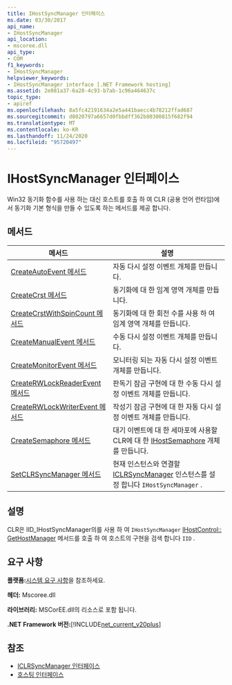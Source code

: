 ```yaml
---
title: IHostSyncManager 인터페이스
ms.date: 03/30/2017
api_name:
- IHostSyncManager
api_location:
- mscoree.dll
api_type:
- COM
f1_keywords:
- IHostSyncManager
helpviewer_keywords:
- IHostSyncManager interface [.NET Framework hosting]
ms.assetid: 2e081a37-6a28-4c93-b7ab-1c96a464637c
topic_type:
- apiref
ms.openlocfilehash: 8a5fc42191634a2e5a441baecc4b78212ffad687
ms.sourcegitcommit: d8020797a6657d0fbbdff362b80300815f682f94
ms.translationtype: MT
ms.contentlocale: ko-KR
ms.lasthandoff: 11/24/2020
ms.locfileid: "95720497"
---
```

# <a name="ihostsyncmanager-interface"></a>IHostSyncManager 인터페이스

Win32 동기화 함수를 사용 하는 대신 호스트를 호출 하 여 CLR (공용 언어 런타임)에서 동기화 기본 형식을 만들 수 있도록 하는 메서드를 제공 합니다.  
  
## <a name="methods"></a>메서드  
  
|메서드|설명|  
|------------|-----------------|  
|[CreateAutoEvent 메서드](ihostsyncmanager-createautoevent-method.md)|자동 다시 설정 이벤트 개체를 만듭니다.|  
|[CreateCrst 메서드](ihostsyncmanager-createcrst-method.md)|동기화에 대 한 임계 영역 개체를 만듭니다.|  
|[CreateCrstWithSpinCount 메서드](ihostsyncmanager-createcrstwithspincount-method.md)|동기화에 대 한 회전 수를 사용 하 여 임계 영역 개체를 만듭니다.|  
|[CreateManualEvent 메서드](ihostsyncmanager-createmanualevent-method.md)|수동 다시 설정 이벤트 개체를 만듭니다.|  
|[CreateMonitorEvent 메서드](ihostsyncmanager-createmonitorevent-method.md)|모니터링 되는 자동 다시 설정 이벤트 개체를 만듭니다.|  
|[CreateRWLockReaderEvent 메서드](ihostsyncmanager-createrwlockreaderevent-method.md)|판독기 잠금 구현에 대 한 수동 다시 설정 이벤트 개체를 만듭니다.|  
|[CreateRWLockWriterEvent 메서드](ihostsyncmanager-createrwlockwriterevent-method.md)|작성기 잠금 구현에 대 한 자동 다시 설정 이벤트 개체를 만듭니다.|  
|[CreateSemaphore 메서드](ihostsyncmanager-createsemaphore-method.md)|대기 이벤트에 대 한 세마포에 사용할 CLR에 대 한 [IHostSemaphore](ihostsemaphore-interface.md) 개체를 만듭니다.|  
|[SetCLRSyncManager 메서드](ihostsyncmanager-setclrsyncmanager-method.md)|현재 인스턴스와 연결할 [ICLRSyncManager](iclrsyncmanager-interface.md) 인스턴스를 설정 합니다 `IHostSyncManager` .|  
  
## <a name="remarks"></a>설명  

 CLR은 IID_IHostSyncManager의를 사용 하 여 `IHostSyncManager` [IHostControl:: GetHostManager](ihostcontrol-gethostmanager-method.md) 메서드를 호출 하 여 호스트의 구현을 검색 합니다 `IID` .  
  
## <a name="requirements"></a>요구 사항  

 **플랫폼:**[시스템 요구 사항](../../get-started/system-requirements.md)을 참조하세요.  
  
 **헤더:** Mscoree.dll  
  
 **라이브러리:** MSCorEE.dll의 리소스로 포함 됩니다.  
  
 **.NET Framework 버전:**[!INCLUDE[net_current_v20plus](../../../../includes/net-current-v20plus-md.md)]  
  
## <a name="see-also"></a>참조

- [ICLRSyncManager 인터페이스](iclrsyncmanager-interface.md)
- [호스팅 인터페이스](hosting-interfaces.md)
